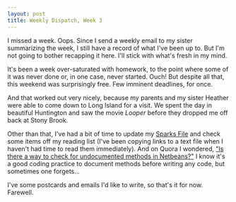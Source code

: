 ```yaml
---
layout: post
title: Weekly Dispatch, Week 3
---
```


I missed a week.  Oops.  Since I send a weekly email to my sister summarizing the week, I still have a record of what I've been up to.  But I'm not going to bother recapping it here.  I'll stick with what's fresh in my mind.

It's been a week over-saturated with homework, to the point where some of it was never done or, in one case, never started.  Ouch!  But despite all that, this weekend was surprisingly free.  Few imminent deadlines, for once.

And that worked out very nicely, because my parents and my sister Heather were able to come down to Long Island for a visit.  We spent the day in beautiful Huntington and saw the movie *Looper* before they dropped me off back at Stony Brook.  

Other than that, I've had a bit of time to update my [Sparks File](https://medium.com/the-writers-room/8d6e7df7ae58) and check some items off my reading list (I've been copying links to a text file when I haven't had time to read them immediately).  And on Quora I wondered, ["Is there a way to check for undocumented methods in Netbeans?"](http://www.quora.com/NetBeans/Is-there-a-way-to-check-for-undocumented-methods-in-Netbeans)  I know it's a good coding practice to document methods before writing any code, but sometimes one forgets...

I've some postcards and emails I'd like to write, so that's it for now.  Farewell.
